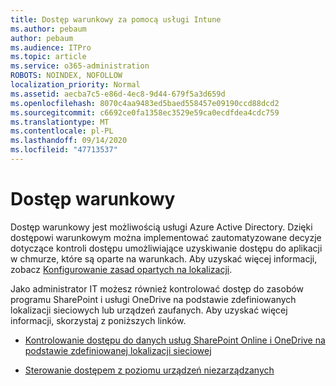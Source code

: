 ```yaml
---
title: Dostęp warunkowy za pomocą usługi Intune
ms.author: pebaum
author: pebaum
ms.audience: ITPro
ms.topic: article
ms.service: o365-administration
ROBOTS: NOINDEX, NOFOLLOW
localization_priority: Normal
ms.assetid: aecba7c5-e86d-4ec8-9d44-679f5a3d659d
ms.openlocfilehash: 8070c4aa9483ed5baed558457e09190ccd88dcd2
ms.sourcegitcommit: c6692ce0fa1358ec3529e59ca0ecdfdea4cdc759
ms.translationtype: MT
ms.contentlocale: pl-PL
ms.lasthandoff: 09/14/2020
ms.locfileid: "47713537"
---
```

# <a name="conditional-access"></a>Dostęp warunkowy

Dostęp warunkowy jest możliwością usługi Azure Active Directory. Dzięki dostępowi warunkowym można implementować zautomatyzowane decyzje dotyczące kontroli dostępu umożliwiające uzyskiwanie dostępu do aplikacji w chmurze, które są oparte na warunkach. Aby uzyskać więcej informacji, zobacz [Konfigurowanie zasad opartych na lokalizacji](https://docs.microsoft.com/azure/active-directory/conditional-access/overview).

Jako administrator IT możesz również kontrolować dostęp do zasobów programu SharePoint i usługi OneDrive na podstawie zdefiniowanych lokalizacji sieciowych lub urządzeń zaufanych. Aby uzyskać więcej informacji, skorzystaj z poniższych linków.

- [Kontrolowanie dostępu do danych usług SharePoint Online i OneDrive na podstawie zdefiniowanej lokalizacji sieciowej](https://docs.microsoft.com/sharepoint/control-access-based-on-network-location)

- [Sterowanie dostępem z poziomu urządzeń niezarządzanych](https://docs.microsoft.com/sharepoint/control-access-from-unmanaged-devices)

